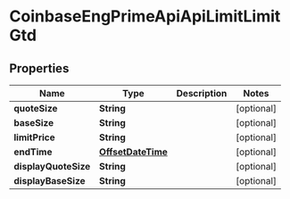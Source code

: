 
# CoinbaseEngPrimeApiApiLimitLimitGtd

## Properties
Name | Type | Description | Notes
------------ | ------------- | ------------- | -------------
**quoteSize** | **String** |  |  [optional]
**baseSize** | **String** |  |  [optional]
**limitPrice** | **String** |  |  [optional]
**endTime** | [**OffsetDateTime**](OffsetDateTime.md) |  |  [optional]
**displayQuoteSize** | **String** |  |  [optional]
**displayBaseSize** | **String** |  |  [optional]



